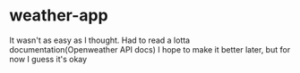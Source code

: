 # weather-app
It wasn't as easy as I thought. Had to read a lotta documentation(Openweather API docs)
I hope to make it better later, but for now I guess it's okay
